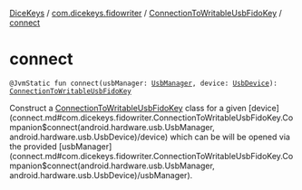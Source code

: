 [DiceKeys](../../index.md) / [com.dicekeys.fidowriter](../index.md) / [ConnectionToWritableUsbFidoKey](index.md) / [connect](./connect.md)

# connect

`@JvmStatic fun connect(usbManager: `[`UsbManager`](https://developer.android.com/reference/android/hardware/usb/UsbManager.html)`, device: `[`UsbDevice`](https://developer.android.com/reference/android/hardware/usb/UsbDevice.html)`): `[`ConnectionToWritableUsbFidoKey`](index.md)

Construct a [ConnectionToWritableUsbFidoKey](index.md) class for a given [device](connect.md#com.dicekeys.fidowriter.ConnectionToWritableUsbFidoKey.Companion$connect(android.hardware.usb.UsbManager, android.hardware.usb.UsbDevice)/device) which can be
will be opened via the provided [usbManager](connect.md#com.dicekeys.fidowriter.ConnectionToWritableUsbFidoKey.Companion$connect(android.hardware.usb.UsbManager, android.hardware.usb.UsbDevice)/usbManager).


